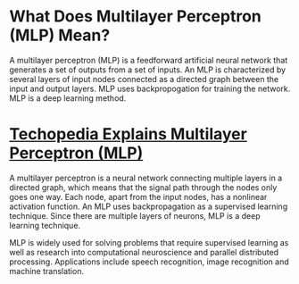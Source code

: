 # What Does Multilayer Perceptron (MLP) Mean?
A multilayer perceptron (MLP) is a feedforward artificial neural network that generates a set of outputs from a set of inputs. An MLP is characterized by several layers of input nodes connected as a directed graph between the input and output layers. MLP uses backpropogation for training the network. MLP is a deep learning method.

#  [Techopedia Explains Multilayer Perceptron (MLP)](https://www.techopedia.com/definition/20879/multilayer-perceptron-mlp)
A multilayer perceptron is a neural network connecting multiple layers in a directed graph, which means that the signal path through the nodes only goes one way. Each node, apart from the input nodes, has a nonlinear activation function. An MLP uses backpropagation as a supervised learning technique. Since there are multiple layers of neurons, MLP is a deep learning technique.

MLP is widely used for solving problems that require supervised learning as well as research into computational neuroscience and parallel distributed processing. Applications include speech recognition, image recognition and machine translation.
